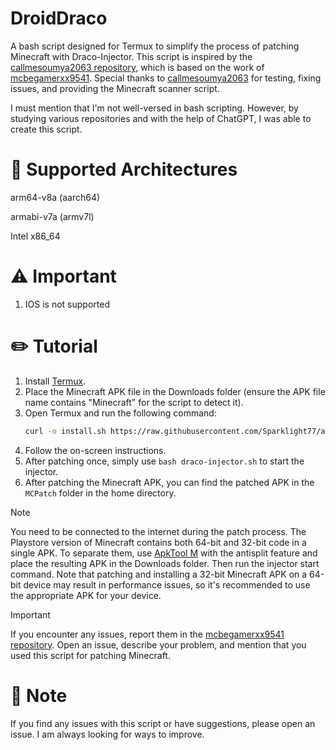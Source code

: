 # DroidDraco

A bash script designed for Termux to simplify the process of patching Minecraft with Draco-Injector. This script is inspired by the [callmesoumya2063 repository](https://github.com/CallMeSoumya2063/draco-injector-script), which is based on the work of [mcbegamerxx9541](https://github.com/mcbegamerxx954/draco-injector). Special thanks to [callmesoumya2063](https://github.com/CallMeSoumya2063) for testing, fixing issues, and providing the Minecraft scanner script.

I must mention that I'm not well-versed in bash scripting. However, by studying various repositories and with the help of ChatGPT, I was able to create this script.

# 💠 Supported Architectures
arm64-v8a (aarch64)

armabi-v7a (armv7l)

Intel x86_64

# ⚠️ Important
1. IOS is not supported 

# ✏️ Tutorial
1. Install [Termux](https://github.com/termux/termux-app/releases).
2. Place the Minecraft APK file in the Downloads folder (ensure the APK file name contains "Minecraft" for the script to detect it).
3. Open Termux and run the following command:
   ```bash
   curl -o install.sh https://raw.githubusercontent.com/Sparklight77/auto-draco-injector/main/install.sh && bash install.sh
   ```
4. Follow the on-screen instructions.
5. After patching once, simply use `bash draco-injector.sh` to start the injector.
6. After patching the Minecraft APK, you can find the patched APK in the `MCPatch` folder in the home directory.

> [!Note]  
> You need to be connected to the internet during the patch process. The Playstore version of Minecraft contains both 64-bit and 32-bit code in a single APK. To separate them, use [ApkTool M](https://maximoff.su/apktool/?lang=en) with the antisplit feature and place the resulting APK in the Downloads folder. Then run the injector start command. Note that patching and installing a 32-bit Minecraft APK on a 64-bit device may result in performance issues, so it's recommended to use the appropriate APK for your device.

> [!important]  
> If you encounter any issues, report them in the [mcbegamerxx9541 repository](https://github.com/mcbegamerxx954/draco-injector/issues). Open an issue, describe your problem, and mention that you used this script for patching Minecraft.

# 📝 Note
If you find any issues with this script or have suggestions, please open an issue. I am always looking for ways to improve.
